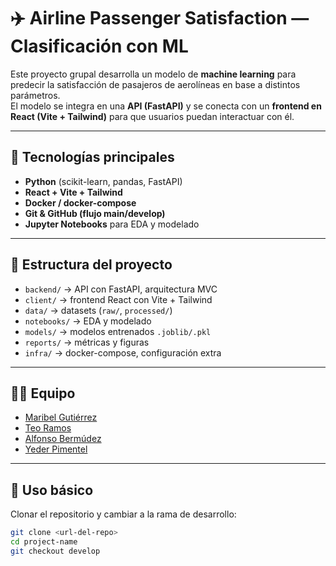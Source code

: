 # ✈️ Airline Passenger Satisfaction — Clasificación con ML

Este proyecto grupal desarrolla un modelo de **machine learning** para predecir la satisfacción de pasajeros de aerolíneas en base a distintos parámetros.  
El modelo se integra en una **API (FastAPI)** y se conecta con un **frontend en React (Vite + Tailwind)** para que usuarios puedan interactuar con él.

---

## 🚀 Tecnologías principales
- **Python** (scikit-learn, pandas, FastAPI)
- **React + Vite + Tailwind**
- **Docker / docker-compose**
- **Git & GitHub (flujo main/develop)**
- **Jupyter Notebooks** para EDA y modelado

---

## 📂 Estructura del proyecto
- `backend/` → API con FastAPI, arquitectura MVC
- `client/` → frontend React con Vite + Tailwind
- `data/` → datasets (`raw/`, `processed/`)
- `notebooks/` → EDA y modelado
- `models/` → modelos entrenados `.joblib/.pkl`
- `reports/` → métricas y figuras
- `infra/` → docker-compose, configuración extra

---

## 👩‍💻 Equipo
- [Maribel Gutiérrez](https://www.linkedin.com/in/maribel-guti%C3%A9rrez-ram%C3%ADrez/)  
- [Teo Ramos](https://www.linkedin.com/in/teo-ramos-ruano/)  
- [Alfonso Bermúdez](https://www.linkedin.com/in/alfonsobermudeztorres/)  
- [Yeder Pimentel](https://www.linkedin.com/in/yeder-pimentel/)  

---

## 📌 Uso básico
Clonar el repositorio y cambiar a la rama de desarrollo:

```bash
git clone <url-del-repo>
cd project-name
git checkout develop

